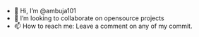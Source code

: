 - 👋 Hi, I’m @ambuja101
- 💞️ I’m looking to collaborate on opensource projects
- 📫 How to reach me: Leave a comment on any of my commit.

<!---
ambuja101/ambuja101 is a ✨ special ✨ repository because its `README.md` (this file) appears on your GitHub profile.
You can click the Preview link to take a look at your changes.
--->
